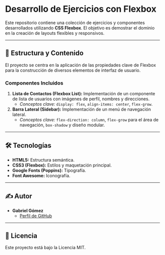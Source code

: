 # Desarrollo de Ejercicios con Flexbox

Este repositorio contiene una colección de ejercicios y componentes desarrollados utilizando **CSS Flexbox**. El objetivo es demostrar el dominio en la creación de layouts flexibles y responsivos.

---

## 🎯 Estructura y Contenido

El proyecto se centra en la aplicación de las propiedades clave de Flexbox para la construcción de diversos elementos de interfaz de usuario.

### Componentes Incluidos

1.  **Lista de Contactos (Flexbox List):** Implementación de un componente de lista de usuarios con imágenes de perfil, nombres y direcciones.
    * *Conceptos clave:* `display: flex`, `align-items: center`, `flex-grow`.
2.  **Barra Lateral (Sidebar):** Implementación de un menú de navegación lateral.
    * *Conceptos clave:* `flex-direction: column`, `flex-grow` para el área de navegación, `box-shadow` y diseño modular.

---

## 🛠️ Tecnologías

* **HTML5:** Estructura semántica.
* **CSS3 (Flexbox):** Estilos y maquetación principal.
* **Google Fonts (Poppins):** Tipografía.
* **Font Awesome:** Iconografía.

---

## ✍️ Autor

* **Gabriel Gómez**
    * [Perfil de GitHub](https://github.com/Git-gaby)

---

## 📝 Licencia

Este proyecto está bajo la Licencia MIT.
